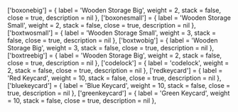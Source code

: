 ['boxonebig'] = {
    label = 'Wooden Storage Big',
    weight = 2,
    stack = false,
    close = true,
    description = nil
},
['boxonesmall'] = {
    label = 'Wooden Storage Small',
    weight = 2,
    stack = false,
    close = true,
    description = nil
},
['boxtwosmall'] = {
    label = 'Wooden Storage Small',
    weight = 3,
    stack = false,
    close = true,
    description = nil
},
['boxtwobig'] = {
    label = 'Wooden Storage Big',
    weight = 3,
    stack = false,
    close = true,
    description = nil
},
['boxtreebig'] = {
    label = 'Wooden Storage Big',
    weight = 2,
    stack = false,
    close = true,
    description = nil
},
['codelock'] = {
    label = 'codelock',
    weight = 2,
    stack = false,
    close = true,
    description = nil
},
['redkeycard'] = {
    label = 'Red Keycard',
    weight = 10,
    stack = false,
    close = true,
    description = nil
},
['bluekeycard'] = {
    label = 'Blue Keycard',
    weight = 10,
    stack = false,
    close = true,
    description = nil
},
['greenkeycard'] = {
    label = 'Green Keycard',
    weight = 10,
    stack = false,
    close = true,
    description = nil
},